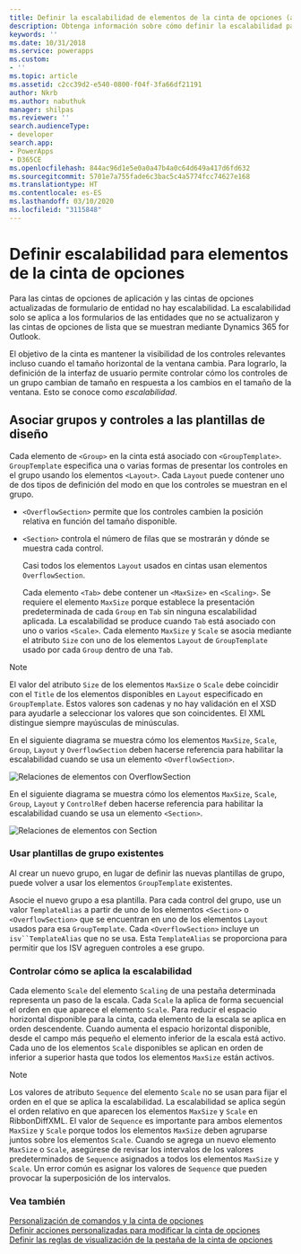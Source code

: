 ```yaml
---
title: Definir la escalabilidad de elementos de la cinta de opciones (aplicaciones basadas en modelos) | Microsoft Docs
description: Obtenga información sobre cómo definir la escalabilidad para los elementos de la cinta de opciones.
keywords: ''
ms.date: 10/31/2018
ms.service: powerapps
ms.custom:
- ''
ms.topic: article
ms.assetid: c2cc39d2-e540-0800-f04f-3fa66df21191
author: Nkrb
ms.author: nabuthuk
manager: shilpas
ms.reviewer: ''
search.audienceType:
- developer
search.app:
- PowerApps
- D365CE
ms.openlocfilehash: 844ac96d1e5e0a0a47b4a0c64d649a417d6fd632
ms.sourcegitcommit: 5701e7a755fade6c3bac5c4a5774fcc74627e168
ms.translationtype: HT
ms.contentlocale: es-ES
ms.lasthandoff: 03/10/2020
ms.locfileid: "3115848"
---
```

# <a name="define-scaling-for-ribbon-elements"></a>Definir escalabilidad para elementos de la cinta de opciones

<!-- https://docs.microsoft.com/dynamics365/customer-engagement/developer/customize-dev/define-scaling-ribbon-elements -->

Para las cintas de opciones de aplicación y las cintas de opciones actualizadas de formulario de entidad no hay escalabilidad. La escalabilidad solo se aplica a los formularios de las entidades que no se actualizaron y las cintas de opciones de lista que se muestran mediante Dynamics 365 for Outlook.  
  
 El objetivo de la cinta es mantener la visibilidad de los controles relevantes incluso cuando el tamaño horizontal de la ventana cambia. Para lograrlo, la definición de la interfaz de usuario permite controlar cómo los controles de un grupo cambian de tamaño en respuesta a los cambios en el tamaño de la ventana. Esto se conoce como *escalabilidad*.  
  
## <a name="associate-groups-and-controls-to-layout-templates"></a>Asociar grupos y controles a las plantillas de diseño  
 Cada elemento de `<Group>` en la cinta está asociado con `<GroupTemplate>`. `GroupTemplate` especifica una o varias formas de presentar los controles en el grupo usando los elementos `<Layout>`. Cada `Layout` puede contener uno de dos tipos de definición del modo en que los controles se muestran en el grupo.  
  
- `<OverflowSection>` permite que los controles cambien la posición relativa en función del tamaño disponible.  
  
- `<Section>` controla el número de filas que se mostrarán y dónde se muestra cada control.  
  
  Casi todos los elementos `Layout` usados en cintas usan elementos `OverflowSection`.  
  
  Cada elemento `<Tab>` debe contener un `<MaxSize>` en `<Scaling>`. Se requiere el elemento `MaxSize` porque establece la presentación predeterminada de cada `Group` en `Tab` sin ninguna escalabilidad aplicada. La escalabilidad se produce cuando `Tab` está asociado con uno o varios `<Scale>`. Cada elemento `MaxSize` y `Scale` se asocia mediante el atributo `Size` con uno de los elementos `Layout` de `GroupTemplate` usado por cada `Group` dentro de una `Tab`.  
  
> [!NOTE]
>  El valor del atributo `Size` de los elementos `MaxSize` o `Scale` debe coincidir con el `Title` de los elementos disponibles en `Layout` especificado en `GroupTemplate`. Estos valores son cadenas y no hay validación en el XSD para ayudarle a seleccionar los valores que son coincidentes. El XML distingue siempre mayúsculas de minúsculas.  
  
 En el siguiente diagrama se muestra cómo los elementos `MaxSize`, `Scale`, `Group`, `Layout` y `OverflowSection` deben hacerse referencia para habilitar la escalabilidad cuando se usa un elemento `<OverflowSection>`.  
  
 ![Relaciones de elementos con OverflowSection](media/ribbon-ui-definition.png "Relaciones de elementos con OverflowSection")  
  
 En el siguiente diagrama se muestra cómo los elementos `MaxSize`, `Scale`, `Group`, `Layout` y `ControlRef` deben hacerse referencia para habilitar la escalabilidad cuando se usa un elemento `<Section>`.  
  
 ![Relaciones de elementos con Section](media/ui-definition.png "Relaciones de elementos con Section") 
  
### <a name="use-existing-group-templates"></a>Usar plantillas de grupo existentes  
 Al crear un nuevo grupo, en lugar de definir las nuevas plantillas de grupo, puede volver a usar los elementos `GroupTemplate` existentes.  
  
 Asocie el nuevo grupo a esa plantilla. Para cada control del grupo, use un valor `TemplateAlias` a partir de uno de los elementos `<Section>` o `<OverflowSection>` que se encuentran en uno de los elementos `Layout` usados para esa `GroupTemplate`. Cada `<OverflowSection>` incluye un `isv``TemplateAlias` que no se usa. Esta `TemplateAlias` se proporciona para permitir que los ISV agreguen controles a ese grupo.  
  
### <a name="control-how-scaling-is-applied"></a>Controlar cómo se aplica la escalabilidad  
 Cada elemento `Scale` del elemento `Scaling` de una pestaña determinada representa un paso de la escala. Cada `Scale` la aplica de forma secuencial el orden en que aparece el elemento `Scale`. Para reducir el espacio horizontal disponible para la cinta, cada elemento de la escala se aplica en orden descendente. Cuando aumenta el espacio horizontal disponible, desde el campo más pequeño el elemento inferior de la escala está activo. Cada uno de los elementos `Scale` disponibles se aplican en orden de inferior a superior hasta que todos los elementos `MaxSize` están activos.  
  
> [!NOTE]
>  Los valores de atributo `Sequence` del elemento `Scale` no se usan para fijar el orden en el que se aplica la escalabilidad. La escalabilidad se aplica según el orden relativo en que aparecen los elementos `MaxSize` y `Scale` en RibbonDiffXML. El valor de `Sequence` es importante para ambos elementos `MaxSize` y `Scale` porque todos los elementos `MaxSize` deben agruparse juntos sobre los elementos `Scale`. Cuando se agrega un nuevo elemento `MaxSize` o `Scale`, asegúrese de revisar los intervalos de los valores predeterminados de `Sequence` asignados a todos los elementos `MaxSize` y `Scale`. Un error común es asignar los valores de `Sequence` que pueden provocar la superposición de los intervalos.  
  
### <a name="see-also"></a>Vea también  
 [Personalización de comandos y la cinta de opciones](customize-commands-ribbon.md)   
 [Definir acciones personalizadas para modificar la cinta de opciones](define-custom-actions-modify-ribbon.md)   
 [Definir las reglas de visualización de la pestaña de la cinta de opciones](define-ribbon-tab-display-rules.md)
